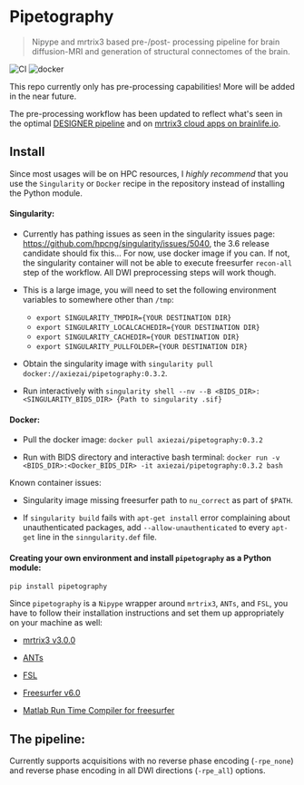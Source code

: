 # Pipetography
> Nipype and mrtrix3 based pre-/post- processing pipeline for brain diffusion-MRI and generation of structural connectomes of the brain.


![CI](https://github.com/axiezai/pipetography/workflows/CI/badge.svg)
![docker](https://img.shields.io/docker/v/axiezai/pipetography)

This repo currently only has pre-processing capabilities! More will be added in the near future.

The pre-processing workflow has been updated to reflect what's seen in the optimal [DESIGNER pipeline](http://www.sciencedirect.com/science/article/pii/S1053811918306827) and on [mrtrix3 cloud apps on brainlife.io](https://brainlife.io). 

## Install

Since most usages will be on HPC resources, I <em>highly recommend</em> that you use the `Singularity` or `Docker` recipe in the repository instead of installing the Python module.

#### Singularity:

 - Currently has pathing issues as seen in the singularity issues page: https://github.com/hpcng/singularity/issues/5040, the 3.6 release candidate should fix this... For now, use docker image if you can. If not, the singularity container will not be able to execute freesurfer `recon-all` step of the workflow. All DWI preprocessing steps will work though.
 
 - This is a large image, you will need to set the following environment variables to somewhere other than `/tmp`:
     - `export SINGULARITY_TMPDIR={YOUR DESTINATION DIR}`
     - `export SINGULARITY_LOCALCACHEDIR={YOUR DESTINATION DIR}`
     - `export SINGULARITY_CACHEDIR={YOUR DESTINATION DIR}`
     - `export SINGULARITY_PULLFOLDER={YOUR DESTINATION DIR}`
     
 - Obtain the singularity image with `singularity pull docker://axiezai/pipetography:0.3.2`.
 
 - Run interactively with `singularity shell --nv --B <BIDS_DIR>:<SINGULARITY_BIDS_DIR> {Path to singularity .sif}`
 
#### Docker:

 - Pull the docker image: `docker pull axiezai/pipetography:0.3.2`
 
 - Run with BIDS directory and interactive bash terminal: `docker run -v <BIDS_DIR>:<Docker_BIDS_DIR> -it axiezai/pipetography:0.3.2 bash`

Known container issues:
 - Singularity image missing freesurfer path to `nu_correct` as part of `$PATH`. 

 - If `singularity build` fails with `apt-get install` error complaining about unauthenticated packages, add `--allow-unauthenticated` to every `apt-get` line in the `sinngularity.def` file.
 
#### Creating your own environment and install `pipetography` as a Python module:

`pip install pipetography`

Since `pipetography` is a `Nipype` wrapper around `mrtrix3`, `ANTs`, and `FSL`, you have to follow their installation instructions and set them up appropriately on your machine as well:    
 - [mrtrix3 v3.0.0](https://mrtrix.readthedocs.io/en/latest/installation/before_install.html)
 
 - [ANTs](https://github.com/ANTsX/ANTs/wiki/Compiling-ANTs-on-Linux-and-Mac-OS)
     
 - [FSL](https://fsl.fmrib.ox.ac.uk/fsl/fslwiki/FslInstallation)
 
 - [Freesurfer v6.0](https://surfer.nmr.mgh.harvard.edu/fswiki/DownloadAndInstall)
 
 - [Matlab Run Time Compiler for freesurfer](https://surfer.nmr.mgh.harvard.edu/fswiki/MatlabRuntime)
 

## The pipeline:

Currently supports acquisitions with no reverse phase encoding (`-rpe_none`)  and reverse phase encoding in all DWI directions (`-rpe_all`) options.
